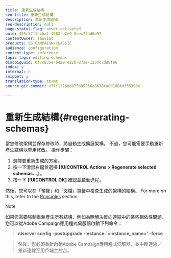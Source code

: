 ```yaml
---
title: 重新生成結構
seo-title: 重新生成結構
description: 重新生成結構
seo-description: null
page-status-flag: never-activated
uuid: 455c37f1-cbaf-4503-b2e9-5eec7fad6e97
contentOwner: sauviat
products: SG_CAMPAIGN/CLASSIC
audience: configuration
content-type: reference
topic-tags: editing-schemas
discoiquuid: 0f7c835e-b429-422b-87ae-1234c7dd8fe6
index: y
internal: n
snippet: y
translation-type: tm+mt
source-git-commit: e7ff12260d875b85256c8678fa8d100fd355398e

---
```



# 重新生成結構{#regenerating-schemas}

當您修改架構並保存修改時，將自動生成擴展架構。 不過，您可能需要手動重新產生結構以套用修改。 操作步驟：

1. 選擇要重新生成的方案。
1. 按一下滑鼠右鍵並選擇 **[!UICONTROL Actions > Regenerate selected schemas...]** 。
1. 按一下 **[!UICONTROL OK]** 確認並啟動進程。

然後，您可以在「預覽」和「文檔」頁籤中檢查生成的架構的結構。 For more on this, refer to the [Principles](../../configuration/using/data-schemas.md#principles) section.

>[!NOTE]
>
>如果您需要強制重新產生所有結構，例如為瞭解決反向連結中的某些相依性問題，您可以從Adobe Campaign應用程式伺服器啟動下列命令：

>**nlserver config -postupgrade -instance:`&lt;instance_name>&#39; -force**

>然後，您必須重新啟動Adobe Campaign應用程式伺服器，並中斷連線／重新連線至用戶端主控台。

